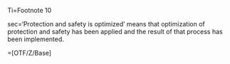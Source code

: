 Ti=Footnote 10

sec=‘Protection and safety is optimized’ means that optimization of protection and safety has been applied and the result of that process has been implemented.

=[OTF/Z/Base]
